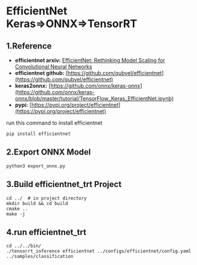 # EfficientNet Keras=>ONNX=>TensorRT

## 1.Reference
- **efficientnet arxiv:** [EfficientNet: Rethinking Model Scaling for Convolutional Neural Networks](https://arxiv.org/abs/1905.11946)
- **efficientnet github:** [https://github.com/qubvel/efficientnet](https://github.com/qubvel/efficientnet)
- **keras2onnx:** [https://github.com/onnx/keras-onnx](https://github.com/onnx/keras-onnx/blob/master/tutorial/TensorFlow_Keras_EfficientNet.ipynb)
- **pypi:** [https://pypi.org/project/efficientnet](https://pypi.org/project/efficientnet)

run this command to install efficientnet
```
pip install efficientnet
```

## 2.Export ONNX Model
```
python3 export_onnx.py
```

## 3.Build efficientnet_trt Project
```
cd ../  # in project directory
mkdir build && cd build
cmake ..
make -j
```

## 4.run efficientnet_trt
```
cd ../../bin/
./tensorrt_inference efficientnet ../configs/efficientnet/config.yaml ../samples/classification
```